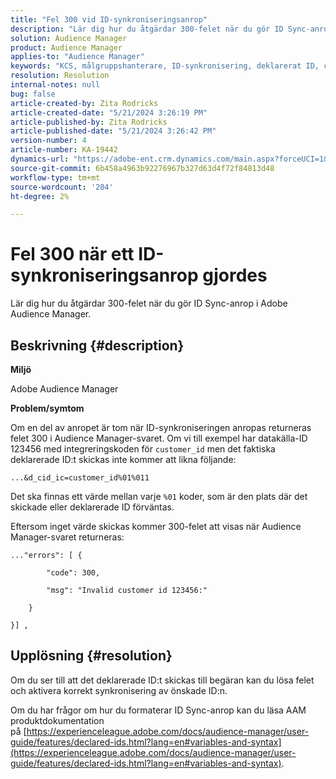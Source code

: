 ```yaml
---
title: "Fel 300 vid ID-synkroniseringsanrop"
description: "Lär dig hur du åtgärdar 300-felet när du gör ID Sync-anrop i Adobe Audience Manager."
solution: Audience Manager
product: Audience Manager
applies-to: "Audience Manager"
keywords: "KCS, målgruppshanterare, ID-synkronisering, deklarerat ID, customerID-synkronisering, kund-id, online-synkronisering"
resolution: Resolution
internal-notes: null
bug: false
article-created-by: Zita Rodricks
article-created-date: "5/21/2024 3:26:19 PM"
article-published-by: Zita Rodricks
article-published-date: "5/21/2024 3:26:42 PM"
version-number: 4
article-number: KA-19442
dynamics-url: "https://adobe-ent.crm.dynamics.com/main.aspx?forceUCI=1&pagetype=entityrecord&etn=knowledgearticle&id=3bb95b73-8617-ef11-9f89-6045bd06eea5"
source-git-commit: 6b458a4963b92276967b327d63d4f72f84813d48
workflow-type: tm+mt
source-wordcount: '204'
ht-degree: 2%

---
```


# Fel 300 när ett ID-synkroniseringsanrop gjordes


Lär dig hur du åtgärdar 300-felet när du gör ID Sync-anrop i Adobe Audience Manager.

## Beskrivning {#description}


<b>Miljö</b>

Adobe Audience Manager

<b>Problem/symtom</b>

Om en del av anropet är tom när ID-synkroniseringen anropas returneras felet 300 i Audience Manager-svaret. Om vi till exempel har datakälla-ID 123456 med integreringskoden för `customer_id` men det faktiska deklarerade ID:t skickas inte kommer att likna följande:

`...&d_cid_ic=customer_id%01%011`

Det ska finnas ett värde mellan varje `%01` koder, som är den plats där det skickade eller deklarerade ID förväntas.

Eftersom inget värde skickas kommer 300-felet att visas när Audience Manager-svaret returneras:




```
..."errors": [ {

        "code": 300,

        "msg": "Invalid customer id 123456:"

    }

}] ,
```





## Upplösning {#resolution}


Om du ser till att det deklarerade ID:t skickas till begäran kan du lösa felet och aktivera korrekt synkronisering av önskade ID:n.

Om du har frågor om hur du formaterar ID Sync-anrop kan du läsa AAM produktdokumentation på [https://experienceleague.adobe.com/docs/audience-manager/user-guide/features/declared-ids.html?lang=en#variables-and-syntax](https://experienceleague.adobe.com/docs/audience-manager/user-guide/features/declared-ids.html?lang=en#variables-and-syntax).
